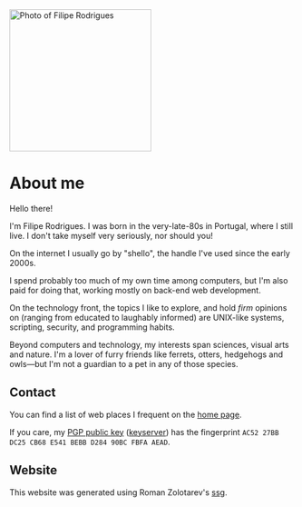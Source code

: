 <img src="/images/photo.jpeg" class="right photo" title="Filipe Rodrigues" alt="Photo of Filipe Rodrigues" />

# About me

Hello there!

I'm Filipe Rodrigues. I was born in the very-late-80s in Portugal, where
I still live. I don't take myself very seriously, nor should you!

On the internet I usually go by "shello", the handle I've used since the
early 2000s.

I spend probably too much of my own time among computers, but I'm also
paid for doing that, working mostly on back-end web development.

On the technology front, the topics I like to explore, and hold *firm*
opinions on (ranging from educated to laughably informed) are UNIX-like
systems, scripting, security, and programming habits.

Beyond computers and technology, my interests span sciences, visual arts
and nature.
I'm a lover of furry friends like ferrets, otters, hedgehogs and
owls&mdash;but I'm not a guardian to a pet in any of those species.


## Contact

You can find a list of web places I frequent on the [home page](/).

If you care, my [PGP public key](/PGP_PubKey-Filipe_Rodrigues.asc)
([keyserver](http://pool.sks-keyservers.net:11371/pks/lookup?op=get&search=0xD28490BCFBFAAEAD))
has the fingerprint `AC52 27BB DC25 CB68 E541 BEBB D284 90BC FBFA AEAD`.


## Website

This website was generated using Roman Zolotarev's <a href="https://www.romanzolotarev.com/ssg.html" title="ssg">ssg</a>.


<style>
  .photo {
    width: 250px;
    height: 250px;
  }
</style>

